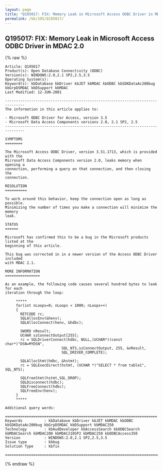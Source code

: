 ```yaml
---
layout: page
title: "Q195017: FIX: Memory Leak in Microsoft Access ODBC Driver in MDAC 2.0"
permalink: /kb/195/Q195017/
---
```


## Q195017: FIX: Memory Leak in Microsoft Access ODBC Driver in MDAC 2.0

{% raw %}

	Article: Q195017
	Product(s): Open Database Connectivity (ODBC)
	Version(s): WINDOWS:2.0,2.1 SP2,2.5,3.5
	Operating System(s): 
	Keyword(s): kbDatabase kbDriver kbJET kbMDAC kbODBC kbSDKDataAc200bug kbGrpDSMDAC kbDSupport kbMDAC
	Last Modified: 12-JUN-2001
	
	-------------------------------------------------------------------------------
	The information in this article applies to:
	
	- Microsoft ODBC Driver for Access, version 3.5 
	- Microsoft Data Access Components versions 2.0, 2.1 SP2, 2.5 
	-------------------------------------------------------------------------------
	
	SYMPTOMS
	========
	
	The Microsoft Access ODBC Driver, version 3.51.1713, which is provided with the
	Microsoft Data Access Components version 2.0, leaks memory when opening a
	connection, performing a query on that connection, and then closing the
	connection.
	
	RESOLUTION
	==========
	
	To work around this behavior, keep the connection open as long as possible.
	Minimizing the number of times you make a connection will minimize the memory
	leak.
	
	STATUS
	======
	
	Microsoft has confirmed this to be a bug in the Microsoft products listed at the
	beginning of this article.
	
	This bug was corrected in in a newer version of the Access ODBC Driver included
	with MDAC 2.1.
	
	MORE INFORMATION
	================
	
	As an example, the following code causes several hundred bytes to leak for each
	iteration through the loop:
	
	     *****
	     for(int nLoops=0; nLoops < 1000; nLoops++)
	     {
	       RETCODE rc;
	       SQLAllocEnv(&henv);
	       SQLAllocConnect(henv, &hdbc);
	
	       SWORD nResult;
	       UCHAR szConnectOutput[255];
	       rc = SQLDriverConnect(hdbc, NULL,(UCHAR*)(const char*)"DSN=MYDSN",
	                          SQL_NTS,szConnectOutput, 255, &nResult,
	                          SQL_DRIVER_COMPLETE);
	
	       SQLAllocStmt(hdbc, &hstmt);
	       rc = SQLExecDirect(hstmt, (UCHAR *)"SELECT * from table1", SQL_NTS);
	
	       SQLFreeStmt(hstmt,SQL_DROP);
	       SQLDisconnect(hdbc);
	       SQLFreeConnect(hdbc);
	       SQLFreeEnv(henv);
	     }
	     *****
	
	Additional query words:
	
	======================================================================
	Keywords          : kbDatabase kbDriver kbJET kbMDAC kbODBC kbSDKDataAc200bug kbGrpDSMDAC kbDSupport kbMDAC250 
	Technology        : kbAudDeveloper kbAccessSearch kbODBCSearch kbMDACSearch kbMDAC200 kbMDAC210SP2 kbMDAC250 kbODBCAccess350
	Version           : WINDOWS:2.0,2.1 SP2,2.5,3.5
	Issue type        : kbbug
	Solution Type     : kbfix
	
	=============================================================================
	

{% endraw %}
